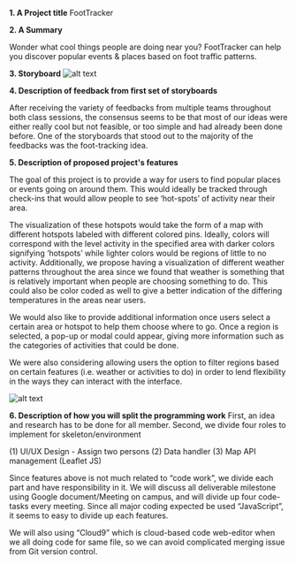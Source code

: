 
**1. A Project title**
FootTracker

**2. A Summary**

Wonder what cool things people are doing near you? FootTracker can help you discover popular events & places based on foot traffic patterns.

**3. Storyboard**
![alt text](https://github.com/withyuns/cogsmap/blob/master/images/storyboard_proj.jpg "Storyboard for proposed project")

**4. Description of feedback from first set of storyboards**

After receiving the variety of feedbacks from multiple teams throughout both class sessions, the consensus seems to be that most of our ideas were either really cool but not feasible, or too simple and had already been done before. One of the storyboards that stood out to the majority of the feedbacks was the foot-tracking idea. 

**5. Description of proposed project's features**

The goal of this project is to provide a way for users to find popular places or events going on around them. This would ideally be tracked through check-ins that would allow people to see ‘hot-spots’ of activity near their area. 

The visualization of these hotspots would take the form of a map with different hotspots labeled with different colored pins. Ideally, colors will correspond with the level activity in the specified area with darker colors signifying ‘hotspots’ while lighter colors would be regions of little to no activity. Additionally, we propose having a visualization of different weather patterns throughout the area since we found that weather is something that is relatively important when people are choosing something to do. This could also be color coded as well to give a better indication of the differing temperatures in the areas near users.

We would also like to provide additional information once users select a certain area or hotspot to help them choose where to go. Once a region is selected, a pop-up or modal could appear, giving more information such as the categories of activities that could be done.

We were also considering allowing users the option to filter regions based on certain features (i.e. weather or activities to do) in order to lend flexibility in the ways they can interact with the interface. 

![alt text](https://github.com/withyuns/cogsmap/blob/master/images/IMG_6060.JPG "UI Proposal")

**6. Description of how you will split the programming work**
First, an idea and research has to be done for all member.
Second, we divide four roles to implement for skeleton/environment

(1) UI/UX Design - Assign two persons
(2) Data handler
(3) Map API management (Leaflet JS)

Since features above is not much related to “code work”, we divide each part and have responsibility in it.
We will discuss all deliverable milestone using Google document/Meeting on campus, and will divide up four code-tasks every meeting. Since all major coding expected be used “JavaScript”, it seems to easy to divide up each features. 

We will also using “Cloud9” which is cloud-based code web-editor when we all doing code for same file, so we can avoid complicated merging issue from Git version control.

